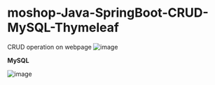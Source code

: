 # moshop-Java-SpringBoot-CRUD-MySQL-Thymeleaf
 CRUD operation on webpage
![image](https://github.com/dhan-profile/moshop-Java-SpringBoot-CRUD-MySQL-Thymeleaf/assets/29054766/674f5c7a-55f1-4a25-839a-2b4bd8136ec3)

<b>MySQL</b>

![image](https://github.com/dhan-profile/moshop-Java-SpringBoot-CRUD-MySQL-Thymeleaf/assets/29054766/7a214bfb-5412-4cc8-976f-7dd6cb55212e)


